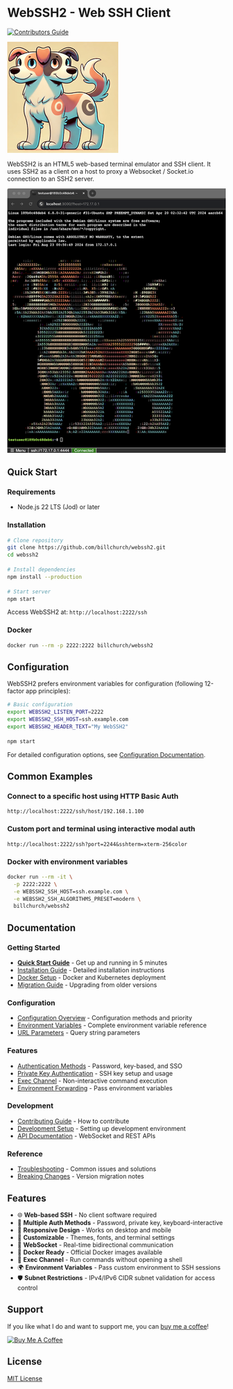 # WebSSH2 - Web SSH Client

[![Contributors Guide](https://img.shields.io/badge/Contributors-Guide-blue?logo=github)](./DOCS/development/CONTRIBUTING.md)

![Orthrus Mascot](images/orthrus2.png)

WebSSH2 is an HTML5 web-based terminal emulator and SSH client. It uses SSH2 as a client on a host to proxy a Websocket / Socket.io connection to an SSH2 server.

![WebSSH2 Screenshot](images/Screenshot_sm.png)

## Quick Start

### Requirements

- Node.js 22 LTS (Jod) or later

### Installation

```bash
# Clone repository
git clone https://github.com/billchurch/webssh2.git
cd webssh2

# Install dependencies
npm install --production

# Start server
npm start
```

Access WebSSH2 at: `http://localhost:2222/ssh`

### Docker

```bash
docker run --rm -p 2222:2222 billchurch/webssh2
```

## Configuration

WebSSH2 prefers environment variables for configuration (following 12-factor app principles):

```bash
# Basic configuration
export WEBSSH2_LISTEN_PORT=2222
export WEBSSH2_SSH_HOST=ssh.example.com
export WEBSSH2_HEADER_TEXT="My WebSSH2"

npm start
```

For detailed configuration options, see [Configuration Documentation](./DOCS/configuration/).

## Common Examples

### Connect to a specific host using HTTP Basic Auth

```
http://localhost:2222/ssh/host/192.168.1.100
```

### Custom port and terminal using interactive modal auth

```
http://localhost:2222/ssh?port=2244&sshterm=xterm-256color
```

### Docker with environment variables

```bash
docker run --rm -it \
  -p 2222:2222 \
  -e WEBSSH2_SSH_HOST=ssh.example.com \
  -e WEBSSH2_SSH_ALGORITHMS_PRESET=modern \
  billchurch/webssh2
```

## Documentation

### Getting Started
- [**Quick Start Guide**](./DOCS/getting-started/QUICK-START.md) - Get up and running in 5 minutes
- [Installation Guide](./DOCS/getting-started/INSTALLATION.md) - Detailed installation instructions
- [Docker Setup](./DOCS/getting-started/DOCKER.md) - Docker and Kubernetes deployment
- [Migration Guide](./DOCS/getting-started/MIGRATION.md) - Upgrading from older versions

### Configuration
- [Configuration Overview](./DOCS/configuration/OVERVIEW.md) - Configuration methods and priority
- [Environment Variables](./DOCS/configuration/ENVIRONMENT-VARIABLES.md) - Complete environment variable reference
- [URL Parameters](./DOCS/configuration/URL-PARAMETERS.md) - Query string parameters

### Features
- [Authentication Methods](./DOCS/features/AUTHENTICATION.md) - Password, key-based, and SSO
- [Private Key Authentication](./DOCS/features/PRIVATE-KEYS.md) - SSH key setup and usage
- [Exec Channel](./DOCS/features/EXEC-CHANNEL.md) - Non-interactive command execution
- [Environment Forwarding](./DOCS/features/ENVIRONMENT-FORWARDING.md) - Pass environment variables

### Development
- [Contributing Guide](./DOCS/development/CONTRIBUTING.md) - How to contribute
- [Development Setup](./DOCS/development/SETUP.md) - Setting up development environment
- [API Documentation](./DOCS/api/) - WebSocket and REST APIs

### Reference
- [Troubleshooting](./DOCS/reference/TROUBLESHOOTING.md) - Common issues and solutions
- [Breaking Changes](./DOCS/reference/BREAKING-CHANGES.md) - Version migration notes

## Features

- 🌐 **Web-based SSH** - No client software required
- 🔐 **Multiple Auth Methods** - Password, private key, keyboard-interactive
- 📱 **Responsive Design** - Works on desktop and mobile
- 🎨 **Customizable** - Themes, fonts, and terminal settings
- 🔌 **WebSocket** - Real-time bidirectional communication
- 🐳 **Docker Ready** - Official Docker images available
- 🔧 **Exec Channel** - Run commands without opening a shell
- 🌍 **Environment Variables** - Pass custom environment to SSH sessions
- 🛡️ **Subnet Restrictions** - IPv4/IPv6 CIDR subnet validation for access control

## Support

If you like what I do and want to support me, you can [buy me a coffee](https://www.buymeacoffee.com/billchurch)!

[![Buy Me A Coffee](https://www.buymeacoffee.com/assets/img/custom_images/orange_img.png)](https://www.buymeacoffee.com/billchurch)

## License

[MIT License](LICENSE)